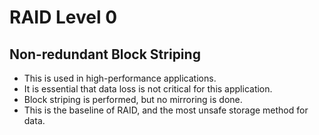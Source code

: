 # RAID Level 0
## Non-redundant Block Striping
* This is used in high-performance applications.
* It is essential that data loss is not critical for this application.
* Block striping is performed, but no mirroring is done.
* This is the baseline of RAID, and the most unsafe storage method for data.